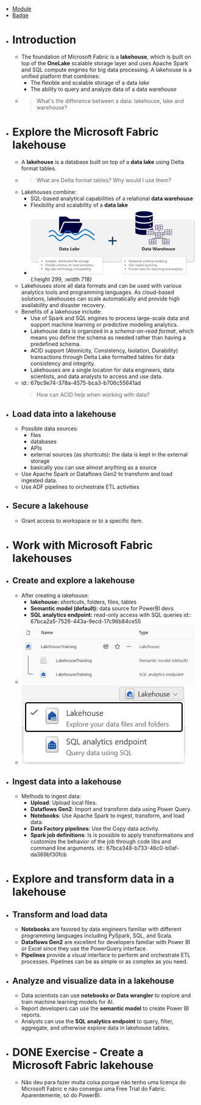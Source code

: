 - [Module](https://learn.microsoft.com/en-gb/training/modules/get-started-lakehouses/)
- [Badge](https://learn.microsoft.com/api/achievements/share/en-gb/taniomi/4LM6ECCK?sharingId=BF42B601A1EE754B)
- # Introduction
	- The foundation of Microsoft Fabric is a **lakehouse**, which is built on top of the **OneLake** scalable storage layer and uses Apache Spark and SQL compute engines for big data processing. A lakehouse is a unified platform that 
	  combines:
		- The flexible and scalable storage of a data *lake*
		- The ability to query and analyze data of a data ware*house*
	- > What's the difference between a data: lakehouse, lake and warehouse?
- # Explore the Microsoft Fabric lakehouse
	- A **lakehouse** is a database built on top of a **data lake** using Delta format tables.
	- > What are Delta format tables? Why would I use them?
	- Lakehouses combine:
		- SQL-based analytical capabilities of a relational **data warehouse**
		- Flexibility and scalability of a **data lake**
		- ![lakehouse-components.png](../assets/lakehouse-components_1740086987625_0.png){:height 299, :width 718}
	- Lakehouses store all data formats and can be used with various analytics tools and programming languages. As cloud-based solutions, lakehouses can scale automatically and provide high availability and disaster recovery.
	- Benefits of a lakehouse include:
		- Use of Spark and SQL engines to process large-scale data and support machine learning or predictive modeling analytics.
		- Lakehouse data is organized in a *schema-on-read format*, which means you define the schema as needed rather than having a predefined schema.
		- ACID support (Atomicity, Consistency, Isolation, Durability) transactions through Delta Lake formatted tables for data consistency and integrity.
		- Lakehouses are a single location for data engineers, data scientists, and data analysts to access and use data.
	- id:: 67bc9e74-378a-4575-bca3-b706c55641ad
	  > How can ACID help when working with data?
- ## Load data into a lakehouse
	- Possible data sources:
		- files
		- databases
		- APIs
		- external sources (as shortcuts): the data is kept in the external storage
		- basically you can use almost anything as a source
	- Use Apache Spark or Dataflows Gen2 to transform and load ingested data.
	- Use ADF pipelines to orchestrate ETL activities
- ## Secure a lakehouse
	- Grant access to workspace or to a specific item.
- # Work with Microsoft Fabric lakehouses
- ## Create and explore a lakehouse
	- After creating a lakehouse:
		- **lakehouse:** shortcuts, folders, files, tables
		- **Semantic model (default):** data source for PowerBI devs
		- **SQL analytics endpoint:** read-only access with SQL queries
		  id:: 67bca2a5-7526-443a-9ecd-17c96b84ce55
	- ![lakehouse-items.png](../assets/lakehouse-items_1740415698452_0.png)
	- ![explorer-modes.png](../assets/explorer-modes_1740415707304_0.png)
- ## Ingest data into a lakehouse
	- Methods to ingest data:
		- **Upload**: Upload local files.
		- **Dataflows Gen2**: Import and transform data using Power Query.
		- **Notebooks**: Use Apache Spark to ingest, transform, and load data.
		- **Data Factory pipelines**: Use the Copy data activity.
		- **Spark job definitions**: Is is possible to apply transformations and customize the behavior of the job through code libs and command line arguments.
		  id:: 67bca348-b733-46c0-b0af-da369bf30fcb
- # Explore and transform data in a lakehouse
- ## Transform and load data
	- **Notebooks** are favored by data engineers familiar with different programming languages including PySpark, SQL, and Scala.
	- **Dataflows Gen2** are excellent for developers familiar with Power BI or Excel since they use the PowerQuery interface.
	- **Pipelines** provide a visual interface to perform and orchestrate ETL 
	  processes. Pipelines can be as simple or as complex as you need.
- ## Analyze and visualize data in a lakehouse
	- Data scientists can use **notebooks or Data wrangler** to explore and train machine learning models for AI.
	- Report developers can use the **semantic model** to create Power BI reports.
	- Analysts can use the **SQL analytics endpoint** to query, filter, aggregate, and otherwise explore data in lakehouse tables.
- # DONE Exercise - Create a Microsoft Fabric lakehouse
	- Não deu para fazer muita coisa porque não tenho uma licença do Microsoft Fabric e não consegui uma Free Trial do Fabric. Aparentemente, só do PowerBI.